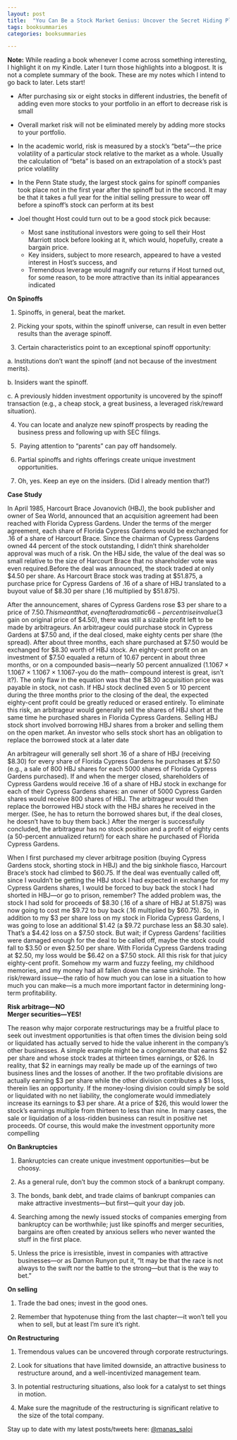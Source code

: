 ```yaml
---
layout: post
title:  "You Can Be a Stock Market Genius: Uncover the Secret Hiding Places of Stock Market Profits - Joel Greenblatt"
tags: booksummaries
categories: booksummaries

---
```


**Note:** While reading a book whenever I come across something interesting, I highlight it on my Kindle. Later I turn those highlights into a blogpost. It is not a complete summary of the book. These are my notes which I intend to go back to later. Lets start!

+ After purchasing six or eight stocks in different industries, the benefit of adding even more stocks to your portfolio in an effort to decrease risk is small

+ Overall market risk will not be eliminated merely by adding more stocks to your portfolio.

+ In the academic world, risk is measured by a stock’s “beta”—the price volatility of a particular stock relative to the market as a whole. Usually the calculation of “beta” is based on an extrapolation of a stock’s past price volatility

+ In the Penn State study, the largest stock gains for spinoff companies took place not in the first year after the spinoff but in the second. It may be that it takes a full year for the initial selling pressure to wear off before a spinoff’s stock can perform at its best

+ Joel thought Host could turn out to be a good stock pick because:

     * Most sane institutional investors were going to sell their Host Marriott stock before looking at it, which would, hopefully, create a bargain price.
     * Key insiders, subject to more research, appeared to have a vested interest in Host’s success, and
     * Tremendous leverage would magnify our returns if Host turned out, for some reason, to be more attractive than its initial appearances indicated

**On Spinoffs**

  1. Spinoffs, in general, beat the market.

  2. Picking your spots, within the spinoff universe, can result in even better results than the average spinoff.

  3. Certain characteristics point to an exceptional spinoff opportunity:

  a. Institutions don’t want the spinoff (and not because of the investment merits).

  b. Insiders want the spinoff.

  c. A previously hidden investment opportunity is uncovered by the spinoff transaction (e.g., a cheap stock, a great business, a leveraged risk/reward situation).

  4. You can locate and analyze new spinoff prospects by reading the business press and following up with SEC filings.

  5.  Paying attention to “parents” can pay off handsomely.

  6. Partial spinoffs and rights offerings create unique investment opportunities.

  7. Oh, yes. Keep an eye on the insiders. (Did I already mention that?)

**Case Study**

In April 1985, Harcourt Brace Jovanovich (HBJ), the book publisher and owner of Sea World, announced that an acquisition agreement had been reached with Florida Cypress Gardens. Under the terms of the merger agreement, each share of Florida Cypress Gardens would be exchanged for .16 of a share of Harcourt Brace. Since the chairman of Cypress Gardens owned 44 percent of the stock outstanding, I didn’t think shareholder approval was much of a risk. On the HBJ side, the value of the deal was so small relative to the size of Harcourt Brace that no shareholder vote was even required.Before the deal was announced, the stock traded at only $4.50 per share. As Harcourt Brace stock was trading at $51.875, a purchase price for Cypress Gardens of .16 of a share of HBJ translated to a buyout value of $8.30 per share (.16 multiplied by $51.875).

After the announcement, shares of Cypress Gardens rose $3 per share to a price of $7.50. This meant that, even after a dramatic 66-percent rise in value ($3 gain on original price of $4.50), there was still a sizable profit left to be made by arbitrageurs. An arbitrageur could purchase stock in Cypress Gardens at $7.50 and, if the deal closed, make eighty cents per share (the spread). After about three months, each share purchased at $7.50 would be exchanged for $8.30 worth of HBJ stock. An eighty-cent profit on an investment of $7.50 equaled a return of 10.67 percent in about three months, or on a compounded basis—nearly 50 percent annualized (1.1067 × 1.1067 × 1.1067 × 1.1067-you do the math– compound interest is great, isn’t it?). The only flaw in the equation was that the $8.30 acquisition price was payable in stock, not cash. If HBJ stock declined even 5 or 10 percent during the three months prior to the closing of the deal, the expected eighty-cent profit could be greatly reduced or erased entirely. To eliminate this risk, an arbitrageur would generally sell the shares of HBJ short at the same time he purchased shares in Florida Cypress Gardens. Selling HBJ stock short involved borrowing HBJ shares from a broker and selling them on the open market. An investor who sells stock short has an obligation to replace the borrowed stock at a later date


An arbitrageur will generally sell short .16 of a share of HBJ (receiving $8.30) for every share of Florida Cypress Gardens he purchases at $7.50 (e.g., a sale of 800 HBJ shares for each 5000 shares of Florida Cypress Gardens purchased). If and when the merger closed, shareholders of Cypress Gardens would receive .16 of a share of HBJ stock in exchange for each of their Cypress Gardens shares: an owner of 5000 Cypress Garden shares would receive 800 shares of HBJ. The arbitrageur would then replace the borrowed HBJ stock with the HBJ shares he received in the merger. (See, he has to return the borrowed shares but, if the deal closes, he doesn’t have to buy them back.) After the merger is successfully concluded, the arbitrageur has no stock position and a profit of eighty cents (a 50-percent annualized return!) for each share he purchased of Florida Cypress Gardens.

When I first purchased my clever arbitrage position (buying Cypress Gardens stock, shorting stock in HBJ) and the big sinkhole fiasco, Harcourt Brace’s stock had climbed to $60.75. If the deal was eventually called off, since I wouldn’t be getting the HBJ stock I had expected in exchange for my Cypress Gardens shares, I would be forced to buy back the stock I had shorted in HBJ—or go to prison, remember? The added problem was, the stock I had sold for proceeds of $8.30 (.16 of a share of HBJ at 51.875) was now going to cost me $9.72 to buy back (.16 multiplied by $60.75). So, in addition to my $3 per share loss on my stock in Florida Cypress Gardens, I was going to lose an additional $1.42 (a $9.72 purchase less an $8.30 sale). That’s a $4.42 loss on a $7.50 stock. But wait; if Cypress Gardens’ facilities were damaged enough for the deal to be called off, maybe the stock could fall to $3.50 or even $2.50 per share. With Florida Cypress Gardens trading at $2.50, my loss would be $6.42 on a $7.50 stock. All this risk for that juicy eighty-cent profit. Somehow my warm and fuzzy feeling, my childhood memories, and my money had all fallen down the same sinkhole.
The risk/reward issue—the ratio of how much you can lose in a situation to how much you can make—is a much more important factor in determining long-term profitability.  

**Risk arbitrage—NO**    
**Merger securities—YES!**    

The reason why major corporate restructurings may be a fruitful place to seek out investment opportunities is that often times the division being sold or liquidated has actually served to hide the value inherent in the company’s other businesses. A simple example might be a conglomerate that earns $2 per share and whose stock trades at thirteen times earnings, or $26. In reality, that $2 in earnings may really be made up of the earnings of two business lines and the losses of another. If the two profitable divisions are actually earning $3 per share while the other division contributes a $1 loss, therein lies an opportunity. If the money-losing division could simply be sold or liquidated with no net liability, the conglomerate would immediately increase its earnings to $3 per share. At a price of $26, this would lower the stock’s earnings multiple from thirteen to less than nine. In many cases, the sale or liquidation of a loss-ridden business can result in positive net proceeds. Of course, this would make the investment opportunity more compelling

**On Bankruptcies**

1. Bankruptcies can create unique investment opportunities—but be choosy.

2. As a general rule, don’t buy the common stock of a bankrupt company.

3. The bonds, bank debt, and trade claims of bankrupt companies can make attractive investments—but first—quit your day job.

4. Searching among the newly issued stocks of companies emerging from bankruptcy can be worthwhile; just like spinoffs and merger securities, bargains are often created by anxious sellers who never wanted the stuff in the first place.

5. Unless the price is irresistible, invest in companies with attractive businesses—or as Damon Runyon put it, “It may be that the race is not always to the swift nor the battle to the strong—but that is the way to bet.”

**On selling**

1. Trade the bad ones; invest in the good ones.

2. Remember that hypotenuse thing from the last chapter—it won’t tell you when to sell, but at least I’m sure it’s right.

**On Restructuring**

1. Tremendous values can be uncovered through corporate restructurings.

2. Look for situations that have limited downside, an attractive business to restructure around, and a well-incentivized management team.

3. In potential restructuring situations, also look for a catalyst to set things in motion.

4. Make sure the magnitude of the restructuring is significant relative to the size of the total company.

Stay up to date with my latest posts/tweets here: [@manas_saloi](http://twitter.com/manas_saloi)
